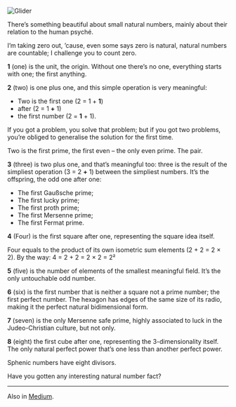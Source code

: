 ![Glider](//cacilhas.info/img/glider.png)

There’s something beautiful about small natural numbers, mainly about their relation to the human psyché.

I’m taking zero out, ’cause, even some says zero is natural, natural numbers are countable; I challenge you to count zero.

**1** (one) is the unit, the origin. Without one there’s no one, everything starts with one; the first anything.

**2** (two) is one plus one, and this simple operation is very meaningful:

*   Two is the first one (2 = 1 + **1**)
*   after (2 = 1 **+** 1)
*   the first number (2 = **1** + 1).

If you got a problem, you solve that problem; but if you got two problems, you’re obliged to generalise the solution for the first time.

Two is the first prime, the first even – the only even prime. The pair.

**3** (three) is two plus one, and that’s meaningful too: three is the result of the simpliest operation (3 = 2 **+** 1) between the simpliest numbers. It’s the offspring, the odd one after one:

*   The first Gaußsche prime;
*   The first lucky prime;
*   The first proth prime;
*   The first Mersenne prime;
*   The first Fermat prime.

**4** (Four) is the first square after one, representing the square idea itself.

Four equals to the product of its own isometric sum elements (2 + 2 = 2 × 2). By the way: 4 = 2 + 2 = 2 × 2 = 2²

**5** (five) is the number of elements of the smallest meaningful field. It’s the only untouchable odd number.

**6** (six) is the first number that is neither a square not a prime number; the first perfect number. The hexagon has edges of the same size of its radio, making it the perfect natural bidimensional form.

**7** (seven) is the only Mersenne safe prime, highly associated to luck in the Judeo-Christian culture, but not only.

**8** (eight) the first cube after one, representing the 3-dimensionality itself. The only natural perfect power that’s one less than another perfect power.

Sphenic numbers have eight divisors.

Have you gotten any interesting natural number fact?

* * *

Also in [Medium](https://cacilhas.medium.com/the-beauty-of-small-natural-numbers-3732f1571fdd).